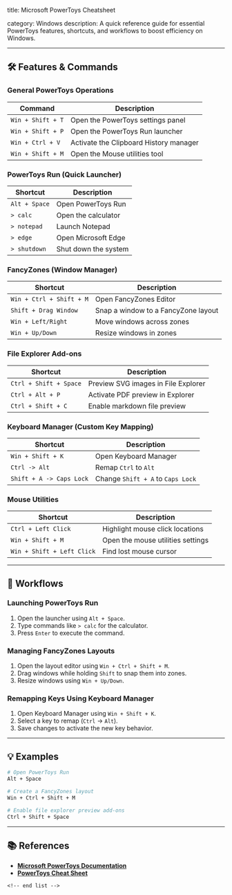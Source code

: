 title: Microsoft PowerToys Cheatsheet

category: Windows
description: A quick reference guide for essential PowerToys features, shortcuts, and workflows to boost efficiency on Windows.

---

## 🛠️ Features & Commands

### **General PowerToys Operations**

| Command             | Description                            |
| ------------------- | -------------------------------------- |
| `Win + Shift + T` | Open the PowerToys settings panel      |
| `Win + Shift + P` | Open the PowerToys Run launcher        |
| `Win + Ctrl + V`  | Activate the Clipboard History manager |
| `Win + Shift + M` | Open the Mouse utilities tool          |

### **PowerToys Run (Quick Launcher)**

| Shortcut        | Description          |
| --------------- | -------------------- |
| `Alt + Space` | Open PowerToys Run   |
| `> calc`      | Open the calculator  |
| `> notepad`   | Launch Notepad       |
| `> edge`      | Open Microsoft Edge  |
| `> shutdown`  | Shut down the system |

### **FancyZones (Window Manager)**

| Shortcut                   | Description                         |
| -------------------------- | ----------------------------------- |
| `Win + Ctrl + Shift + M` | Open FancyZones Editor              |
| `Shift + Drag Window`    | Snap a window to a FancyZone layout |
| `Win + Left/Right`       | Move windows across zones           |
| `Win + Up/Down`          | Resize windows in zones             |

### **File Explorer Add-ons**

| Shortcut                 | Description                         |
| ------------------------ | ----------------------------------- |
| `Ctrl + Shift + Space` | Preview SVG images in File Explorer |
| `Ctrl + Alt + P`       | Activate PDF preview in Explorer    |
| `Ctrl + Shift + C`     | Enable markdown file preview        |

### **Keyboard Manager (Custom Key Mapping)**

| Shortcut                   | Description                           |
| -------------------------- | ------------------------------------- |
| `Win + Shift + K`        | Open Keyboard Manager                 |
| `Ctrl -> Alt`            | Remap `Ctrl` to `Alt`             |
| `Shift + A -> Caps Lock` | Change `Shift + A` to `Caps Lock` |

### **Mouse Utilities**

| Shortcut                     | Description                       |
| ---------------------------- | --------------------------------- |
| `Ctrl + Left Click`        | Highlight mouse click locations   |
| `Win + Shift + M`          | Open the mouse utilities settings |
| `Win + Shift + Left Click` | Find lost mouse cursor            |

---

## 🔄 Workflows

### **Launching PowerToys Run**

1. Open the launcher using `Alt + Space`.
2. Type commands like `> calc` for the calculator.
3. Press `Enter` to execute the command.

### **Managing FancyZones Layouts**

1. Open the layout editor using `Win + Ctrl + Shift + M`.
2. Drag windows while holding `Shift` to snap them into zones.
3. Resize windows using `Win + Up/Down`.

### **Remapping Keys Using Keyboard Manager**

1. Open Keyboard Manager using `Win + Shift + K`.
2. Select a key to remap (`Ctrl` -> `Alt`).
3. Save changes to activate the new key behavior.

---

## 💡 Examples

```sh
# Open PowerToys Run
Alt + Space

# Create a FancyZones layout
Win + Ctrl + Shift + M

# Enable file explorer preview add-ons
Ctrl + Shift + Space
```

---

## 📚 References

- **[Microsoft PowerToys Documentation](https://learn.microsoft.com/en-us/windows/powertoys/)**
- **[PowerToys Cheat Sheet](https://www.techrepublic.com/article/microsoft-powertoys-cheat-sheet/)**

```
<!-- end list -->
```
